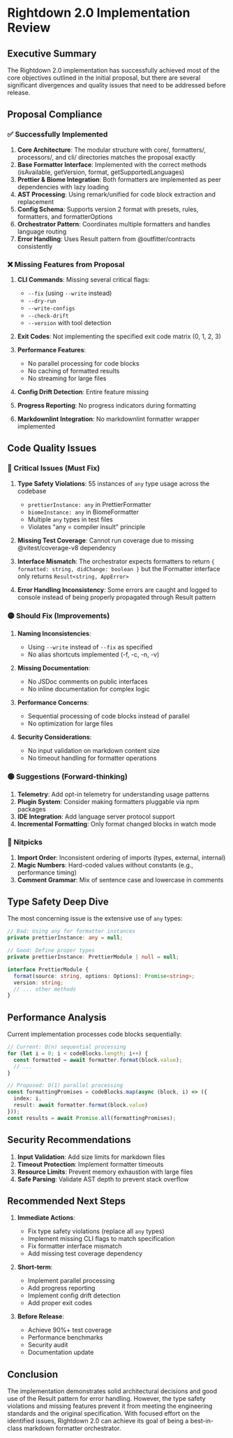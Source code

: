 # Rightdown 2.0 Implementation Review

## Executive Summary

The Rightdown 2.0 implementation has successfully achieved most of the core objectives outlined in the initial proposal, but there are several significant divergences and quality issues that need to be addressed before release.

## Proposal Compliance

### ✅ Successfully Implemented

1. **Core Architecture**: The modular structure with core/, formatters/, processors/, and cli/ directories matches the proposal exactly
2. **Base Formatter Interface**: Implemented with the correct methods (isAvailable, getVersion, format, getSupportedLanguages)
3. **Prettier & Biome Integration**: Both formatters are implemented as peer dependencies with lazy loading
4. **AST Processing**: Using remark/unified for code block extraction and replacement
5. **Config Schema**: Supports version 2 format with presets, rules, formatters, and formatterOptions
6. **Orchestrator Pattern**: Coordinates multiple formatters and handles language routing
7. **Error Handling**: Uses Result pattern from @outfitter/contracts consistently

### ❌ Missing Features from Proposal

1. **CLI Commands**: Missing several critical flags:
   - `--fix` (using `--write` instead)
   - `--dry-run` 
   - `--write-configs`
   - `--check-drift`
   - `--version` with tool detection
   
2. **Exit Codes**: Not implementing the specified exit code matrix (0, 1, 2, 3)

3. **Performance Features**:
   - No parallel processing for code blocks
   - No caching of formatted results
   - No streaming for large files

4. **Config Drift Detection**: Entire feature missing

5. **Progress Reporting**: No progress indicators during formatting

6. **Markdownlint Integration**: No markdownlint formatter wrapper implemented

## Code Quality Issues

### 🔴 Critical Issues (Must Fix)

1. **Type Safety Violations**: 55 instances of `any` type usage across the codebase
   - `prettierInstance: any` in PrettierFormatter
   - `biomeInstance: any` in BiomeFormatter
   - Multiple `any` types in test files
   - Violates "any = compiler insult" principle

2. **Missing Test Coverage**: Cannot run coverage due to missing @vitest/coverage-v8 dependency

3. **Interface Mismatch**: The orchestrator expects formatters to return `{ formatted: string, didChange: boolean }` but the IFormatter interface only returns `Result<string, AppError>`

4. **Error Handling Inconsistency**: Some errors are caught and logged to console instead of being properly propagated through Result pattern

### 🟡 Should Fix (Improvements)

1. **Naming Inconsistencies**:
   - Using `--write` instead of `--fix` as specified
   - No alias shortcuts implemented (-f, -c, -n, -v)

2. **Missing Documentation**:
   - No JSDoc comments on public interfaces
   - No inline documentation for complex logic

3. **Performance Concerns**:
   - Sequential processing of code blocks instead of parallel
   - No optimization for large files

4. **Security Considerations**:
   - No input validation on markdown content size
   - No timeout handling for formatter operations

### 🟢 Suggestions (Forward-thinking)

1. **Telemetry**: Add opt-in telemetry for understanding usage patterns
2. **Plugin System**: Consider making formatters pluggable via npm packages
3. **IDE Integration**: Add language server protocol support
4. **Incremental Formatting**: Only format changed blocks in watch mode

### 🔵 Nitpicks

1. **Import Order**: Inconsistent ordering of imports (types, external, internal)
2. **Magic Numbers**: Hard-coded values without constants (e.g., performance timing)
3. **Comment Grammar**: Mix of sentence case and lowercase in comments

## Type Safety Deep Dive

The most concerning issue is the extensive use of `any` types:

```typescript
// Bad: Using any for formatter instances
private prettierInstance: any = null;

// Good: Define proper types
private prettierInstance: PrettierModule | null = null;

interface PrettierModule {
  format(source: string, options: Options): Promise<string>;
  version: string;
  // ... other methods
}
```

## Performance Analysis

Current implementation processes code blocks sequentially:

```typescript
// Current: O(n) sequential processing
for (let i = 0; i < codeBlocks.length; i++) {
  const formatted = await formatter.format(block.value);
  // ...
}

// Proposed: O(1) parallel processing  
const formattingPromises = codeBlocks.map(async (block, i) => ({
  index: i,
  result: await formatter.format(block.value)
}));
const results = await Promise.all(formattingPromises);
```

## Security Recommendations

1. **Input Validation**: Add size limits for markdown files
2. **Timeout Protection**: Implement formatter timeouts
3. **Resource Limits**: Prevent memory exhaustion with large files
4. **Safe Parsing**: Validate AST depth to prevent stack overflow

## Recommended Next Steps

1. **Immediate Actions**:
   - Fix type safety violations (replace all `any` types)
   - Implement missing CLI flags to match specification
   - Fix formatter interface mismatch
   - Add missing test coverage dependency

2. **Short-term**:
   - Implement parallel processing
   - Add progress reporting
   - Implement config drift detection
   - Add proper exit codes

3. **Before Release**:
   - Achieve 90%+ test coverage
   - Performance benchmarks
   - Security audit
   - Documentation update

## Conclusion

The implementation demonstrates solid architectural decisions and good use of the Result pattern for error handling. However, the type safety violations and missing features prevent it from meeting the engineering standards and the original specification. With focused effort on the identified issues, Rightdown 2.0 can achieve its goal of being a best-in-class markdown formatter orchestrator.